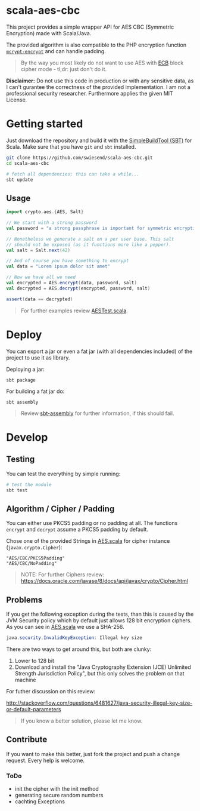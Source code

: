 scala-aes-cbc
=============

This project provides a simple wrapper API for AES CBC (Symmetric Encryption) made with Scala/Java.

The provided algorithm is also compatible to the PHP encryption function [`mcrypt-encrypt`](http://php.net/manual/de/function.mcrypt-encrypt.php) and can handle padding.

> By the way you most likely do not want to use AES with [ECB](https://en.wikipedia.org/wiki/Block_cipher_mode_of_operation#Electronic_Codebook_.28ECB.29) block cipher mode - tl;dr: just don't do it.

**Disclaimer:** Do not use this code in production or with any sensitive data, as I can't gurantee the correctness of the provided implementation. I am not a professional security researcher. Furthermore applies the given MIT License.

# Getting started

Just download the repository and build it with the [SimpleBuildTool (SBT)](http://www.scala-sbt.org/download.html) for Scala. Make sure that you have `git` and `sbt` installed.

```bash
git clone https://github.com/swiesend/scala-aes-cbc.git
cd scala-aes-cbc

# fetch all dependencies; this can take a while...
sbt update
```
## Usage

```scala
import crypto.aes.{AES, Salt}

// We start with a strong password
val password = "a strong passphrase is important for symmetric encryption"

// Nonetheless we generate a salt on a per user base. This salt
// should not be exposed (as it functions more like a pepper).
val salt = Salt.next(42)

// And of course you have something to encrypt
val data = "Lorem ipsum dolor sit amet"

// Now we have all we need
val encrypted = AES.encrypt(data, password, salt)
val decrypted = AES.decrypt(encrypted, password, salt)

assert(data == decrypted)
```

> For further examples review [AESTest.scala](src/test/scala/crypto/aes/AESTest.scala).

# Deploy

You can export a jar or even a fat jar (with all dependencies included) of the project to use it as library.

Deploying a jar:

    sbt package

For building a fat jar do:

    sbt assembly

>  Review [sbt-assembly](https://github.com/sbt/sbt-assembly) for further information, if this should fail.


# Develop


## Testing

You can test the everything by simple running:

```bash
# test the module
sbt test
```

## Algorithm / Cipher / Padding

You can either use PKCS5 padding or no padding at all. The functions `encrypt` and `decrypt` assume a PKCS5 padding by default.

Chose one of the provided Strings in [AES.scala](src/main/scala/crypto/aes/AES.scala) for cipher instance (`javax.crypto.Cipher`):

    "AES/CBC/PKCS5Padding"
    "AES/CBC/NoPadding"

> NOTE: For further Ciphers review: https://docs.oracle.com/javase/8/docs/api/javax/crypto/Cipher.html

## Problems

If you get the following exception during the tests, than this is caused by the JVM Security policy which by default just allows 128 bit encryption ciphers. As you can see in [AES.scala](src/main/scala/crypto/aes/AES.scala) we use a SHA-256.

```java
java.security.InvalidKeyException: Illegal key size
```

There are two ways to get around this, but both are clunky:

1. Lower to 128 bit
2. Download and install the "Java Cryptography Extension (JCE) Unlimited Strength Jurisdiction Policy", but this only solves the problem on that machine

For futher discussion on this review:

http://stackoverflow.com/questions/6481627/java-security-illegal-key-size-or-default-parameters

> If you know a better solution, please let me know.


## Contribute

If you want to make this better, just fork the project and push a change request. Every help is welcome.

### ToDo

* init the cipher with the init method
* generating secure random numbers
* cachting Exceptions


